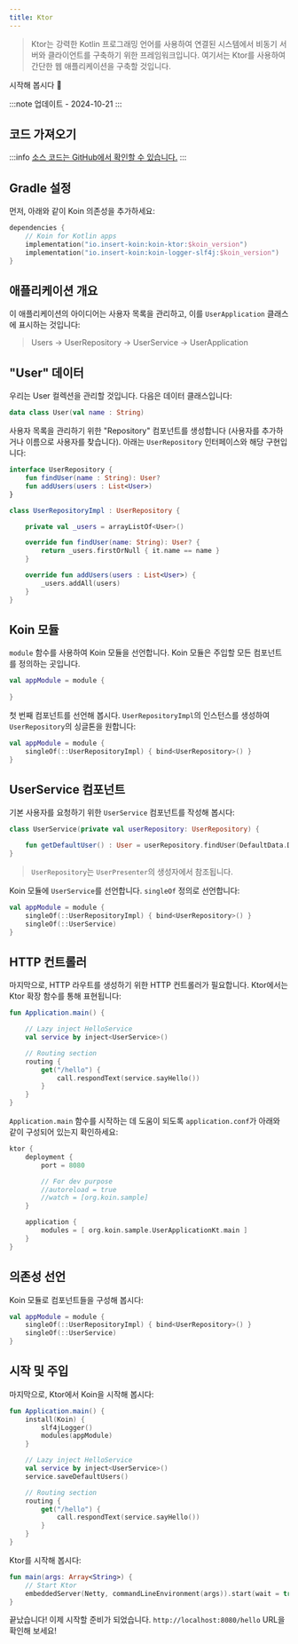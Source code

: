 ```yaml
---
title: Ktor
---
```


> Ktor는 강력한 Kotlin 프로그래밍 언어를 사용하여 연결된 시스템에서 비동기 서버와 클라이언트를 구축하기 위한 프레임워크입니다. 여기서는 Ktor를 사용하여 간단한 웹 애플리케이션을 구축할 것입니다.

시작해 봅시다 🚀

:::note
업데이트 - 2024-10-21
:::

## 코드 가져오기

:::info
[소스 코드는 GitHub에서 확인할 수 있습니다.](https://github.com/InsertKoinIO/koin-getting-started/tree/main/ktor)
:::

## Gradle 설정

먼저, 아래와 같이 Koin 의존성을 추가하세요:

```kotlin
dependencies {
    // Koin for Kotlin apps
    implementation("io.insert-koin:koin-ktor:$koin_version")
    implementation("io.insert-koin:koin-logger-slf4j:$koin_version")
}
```

## 애플리케이션 개요

이 애플리케이션의 아이디어는 사용자 목록을 관리하고, 이를 `UserApplication` 클래스에 표시하는 것입니다:

> Users -> UserRepository -> UserService -> UserApplication

## "User" 데이터

우리는 User 컬렉션을 관리할 것입니다. 다음은 데이터 클래스입니다:

```kotlin
data class User(val name : String)
```

사용자 목록을 관리하기 위한 "Repository" 컴포넌트를 생성합니다 (사용자를 추가하거나 이름으로 사용자를 찾습니다). 아래는 `UserRepository` 인터페이스와 해당 구현입니다:

```kotlin
interface UserRepository {
    fun findUser(name : String): User?
    fun addUsers(users : List<User>)
}

class UserRepositoryImpl : UserRepository {

    private val _users = arrayListOf<User>()

    override fun findUser(name: String): User? {
        return _users.firstOrNull { it.name == name }
    }

    override fun addUsers(users : List<User>) {
        _users.addAll(users)
    }
}
```

## Koin 모듈

`module` 함수를 사용하여 Koin 모듈을 선언합니다. Koin 모듈은 주입할 모든 컴포넌트를 정의하는 곳입니다.

```kotlin
val appModule = module {
    
}
```

첫 번째 컴포넌트를 선언해 봅시다. `UserRepositoryImpl`의 인스턴스를 생성하여 `UserRepository`의 싱글톤을 원합니다:

```kotlin
val appModule = module {
    singleOf(::UserRepositoryImpl) { bind<UserRepository>() }
}
```

## UserService 컴포넌트

기본 사용자를 요청하기 위한 `UserService` 컴포넌트를 작성해 봅시다:

```kotlin
class UserService(private val userRepository: UserRepository) {

    fun getDefaultUser() : User = userRepository.findUser(DefaultData.DEFAULT_USER.name) ?: error("Can't find default user")
}
```

> `UserRepository`는 `UserPresenter`의 생성자에서 참조됩니다.

Koin 모듈에 `UserService`를 선언합니다. `singleOf` 정의로 선언합니다:

```kotlin
val appModule = module {
    singleOf(::UserRepositoryImpl) { bind<UserRepository>() }
    singleOf(::UserService)
}
```

## HTTP 컨트롤러

마지막으로, HTTP 라우트를 생성하기 위한 HTTP 컨트롤러가 필요합니다. Ktor에서는 Ktor 확장 함수를 통해 표현됩니다:

```kotlin
fun Application.main() {

    // Lazy inject HelloService
    val service by inject<UserService>()

    // Routing section
    routing {
        get("/hello") {
            call.respondText(service.sayHello())
        }
    }
}
```

`Application.main` 함수를 시작하는 데 도움이 되도록 `application.conf`가 아래와 같이 구성되어 있는지 확인하세요:

```kotlin
ktor {
    deployment {
        port = 8080

        // For dev purpose
        //autoreload = true
        //watch = [org.koin.sample]
    }

    application {
        modules = [ org.koin.sample.UserApplicationKt.main ]
    }
}
```

## 의존성 선언

Koin 모듈로 컴포넌트들을 구성해 봅시다:

```kotlin
val appModule = module {
    singleOf(::UserRepositoryImpl) { bind<UserRepository>() }
    singleOf(::UserService)
}
```

## 시작 및 주입

마지막으로, Ktor에서 Koin을 시작해 봅시다:

```kotlin
fun Application.main() {
    install(Koin) {
        slf4jLogger()
        modules(appModule)
    }

    // Lazy inject HelloService
    val service by inject<UserService>()
    service.saveDefaultUsers()

    // Routing section
    routing {
        get("/hello") {
            call.respondText(service.sayHello())
        }
    }
}
```

Ktor를 시작해 봅시다:

```kotlin
fun main(args: Array<String>) {
    // Start Ktor
    embeddedServer(Netty, commandLineEnvironment(args)).start(wait = true)
}
```

끝났습니다! 이제 시작할 준비가 되었습니다. `http://localhost:8080/hello` URL을 확인해 보세요!